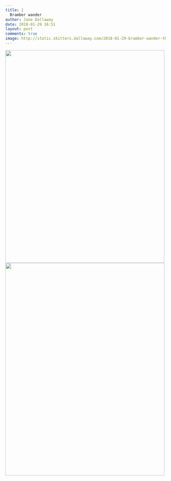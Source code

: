 ```yaml
---
title: |
  Bramber wander
author: Jane Dallaway
date: 2018-01-29 16:51
layout: post
comments: true
image: http://static.skitters.dallaway.com/2018-01-29-bramber-wander-thumb-1-IMG-9999.JPG
---
```


<div>
        <a href="http://static.skitters.dallaway.com/2018-01-29-bramber-wander-fullsize-1-IMG-9999.JPG">
          <img src="http://static.skitters.dallaway.com/2018-01-29-bramber-wander-thumb-1-IMG-9999.JPG" width="500" height="667"/>
        </a>
      </div><div>
        <a href="http://static.skitters.dallaway.com/2018-01-29-bramber-wander-fullsize-2-IMG-0001.JPG">
          <img src="http://static.skitters.dallaway.com/2018-01-29-bramber-wander-thumb-2-IMG-0001.JPG" width="500" height="667"/>
        </a>
      </div>


  
      